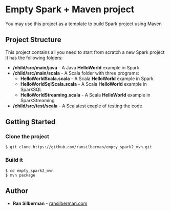 # Empty Spark + Maven project

You may use this project as a template to build Spark project using Maven

## Project Structure

This project contains all you need to start from scratch a new Spark project
It has the following folders:

* **/child/src/main/java** - A Java **HelloWorld** example in Spark
* **/child/src/main/scala** - A Scala folder with three programs:
  * **HelloWorldScala.scala** - A Scala **HelloWorld** example in Spark
  * **HelloWorldSqlScala.scala** - A Scala **HelloWorld** example in SparkSQL
  * **HelloWorldStreaming.scala** - A Scala **HelloWorld** example in SparkStreaming
* **/child/src/test/scala** - A Scalatest exaple of testing the code

## Getting Started

### Clone the project
```
$ git clone https://github.com/ransilberman/empty_spark2_mvn.git
```
### Build it
```
$ cd empty_spark2_mvn
$ mvn package
```

## Author

* **Ran Silberman** - [ransilberman.com](https://ransilberman.com/)



